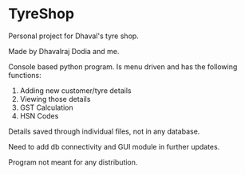 # TyreShop
Personal project for Dhaval's tyre shop.

Made by Dhavalraj Dodia and me.

Console based python program.
Is menu driven and has the following functions:
1. Adding new customer/tyre details
2. Viewing those details
3. GST Calculation
4. HSN Codes

Details saved through individual files, not in any database.

Need to add db connectivity and GUI module in further updates.

Program not meant for any distribution.
